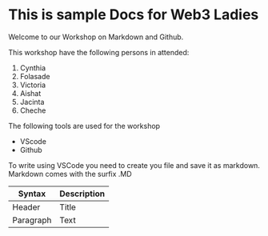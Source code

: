 # This is sample Docs for Web3 Ladies

Welcome to our Workshop on Markdown and Github.

This workshop have the following persons in attended:

1. Cynthia
2. Folasade
3. Victoria
4. Aishat
5. Jacinta
6. Cheche

The following tools are used for the workshop

* VScode
* Github

To write using VSCode you need to create you file and save it as markdown. Markdown comes with the surfix .MD


| Syntax | Description|
|---------|-----------|
|Header| Title|
|Paragraph| Text|


